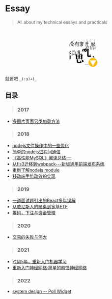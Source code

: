 # Essay
> All about my technical essays and practicals
<h1 align="center">
<img src="https://github.com/wanghsinche/essay/raw/master/webwxgeticon.jpg" width=100>
</h1>

就酱吧 `_(:з)∠)_ `

## **目录**
> ### 2017
- [多图片页面另类加载方法](https://wanghsinche.github.io/essay/2017/%E5%A4%9A%E5%9B%BE%E7%89%87%E9%A1%B5%E9%9D%A2%E5%8F%A6%E7%B1%BB%E5%8A%A0%E8%BD%BD%E6%96%B9%E6%B3%95.md)

> ### 2018
- [nodejs文件操作中的一些优化](https://wanghsinche.github.io/essay/blob/master/2018/nodejs%E6%96%87%E4%BB%B6%E6%93%8D%E4%BD%9C%E4%B8%AD%E7%9A%84%E4%B8%80%E4%BA%9B%E4%BC%98%E5%8C%96.md)
- [简单的nodejs进程间通信](https://github.com/wanghsinche/essay/blob/master/2018/%E7%AE%80%E5%8D%95%E7%9A%84nodejs%E8%BF%9B%E7%A8%8B%E9%97%B4%E9%80%9A%E4%BF%A1.md)
- [《高性能MySQL》阅读总结·一](https://wanghsinche.github.io/essay/blob/master/2018/%E3%80%8A%E9%AB%98%E6%80%A7%E8%83%BDMySQL%E3%80%8B%E9%98%85%E8%AF%BB%E6%80%BB%E7%BB%93%C2%B7%E4%B8%80.md)
- [从fis3迁移到webpack---新版通用前端发布系统](https://github.com/wanghsinche/essay/blob/master/2018/%E4%BB%8Efis3%E8%BF%81%E7%A7%BB%E5%88%B0webpack---%E6%96%B0%E7%89%88%E9%80%9A%E7%94%A8%E5%89%8D%E7%AB%AF%E5%8F%91%E5%B8%83%E7%B3%BB%E7%BB%9F.md)
- [重新了解nodejs module](https://wanghsinche.github.io/essay/blob/master/2018/%E9%87%8D%E6%96%B0%E4%BA%86%E8%A7%A3nodejs%20module.md)
- [移动端手势动效的实现](https://wanghsinche.github.io/essay/blob/master/2018/%E7%A7%BB%E5%8A%A8%E7%AB%AF%E6%89%8B%E5%8A%BF%E5%8A%A8%E6%95%88%E7%9A%84%E5%AE%9E%E7%8E%B0.md)

> ### 2019
- [一道面试题引出的React多年误解](https://wanghsinche.github.io/essay/blob/master/2019/%E4%B8%80%E9%81%93%E9%9D%A2%E8%AF%95%E9%A2%98%E5%BC%95%E5%87%BA%E7%9A%84%E5%A4%9A%E5%B9%B4%E8%AF%AF%E8%A7%A3.md)
- [从威尼斯人的赌桌到宽基ETF](https://wanghsinche.github.io/essay/blob/master/2019/%E4%BB%8E%E5%A8%81%E5%B0%BC%E6%96%AF%E4%BA%BA%E7%9A%84%E8%B5%8C%E6%A1%8C%E5%88%B0%E5%AE%BD%E5%9F%BAETF.md)
- [筹码，下注与资金管理](https://wanghsinche.github.io/essay/blob/master/2019/%E7%AD%B9%E7%A0%81%EF%BC%8C%E4%B8%8B%E6%B3%A8%E4%B8%8E%E8%B5%84%E9%87%91%E7%AE%A1%E7%90%86.md)

> ### 2020
- [交易的失败与伟大](https://wanghsinche.github.io/essay/blob/master/2020/%E4%BA%A4%E6%98%93%E7%9A%84%E5%A4%B1%E8%B4%A5%E4%B8%8E%E4%BC%9F%E5%A4%A7.md)

> ### 2021
- [时隔5年，重新入门机器学习](https://wanghsinche.github.io/essay/blob/master/2021/%E6%97%B6%E9%9A%945%E5%B9%B4%E9%87%8D%E6%96%B0%E5%85%A5%E9%97%A8%E6%9C%BA%E5%99%A8%E5%AD%A6%E4%B9%A0.md)
- [重新入门神经网络·简单的前馈神经网络](https://wanghsinche.github.io/essay/blob/master/2021/%E9%87%8D%E6%96%B0%E5%85%A5%E9%97%A8%E7%A5%9E%E7%BB%8F%E7%BD%91%E7%BB%9C%C2%B7%E7%AE%80%E5%8D%95%E7%9A%84%E5%89%8D%E9%A6%88%E7%A5%9E%E7%BB%8F%E7%BD%91%E7%BB%9C.md)

> ### 2022
- [system design -- Poll Widget](https://wanghsinche.github.io/essay/blob/master/2022/system-design/to-design-the-poll-widget.md)
